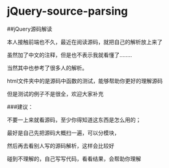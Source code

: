 # jQuery-source-parsing  
##jQuery源码解读

本人接触前端也不久，最近在阅读源码，就把自己的解析放上来了

虽然加了中文的注释，但是也不表示我就看懂了........

当然其中也参考了很多人的解析。

html文件夹中的是源码中函数的测试，能够帮助你更好的理解源码

但是测试的例子不是很全，欢迎大家补充


###建议：

不要一上来就看源码，至少你得知道这东西是怎么用的；

最好是自己先把源码大概扫一遍，可以分模块，

然后再去看别人写的源码解析，这样会比较好

碰到不理解的，自己写写代码，看看结果，会帮助你理解

